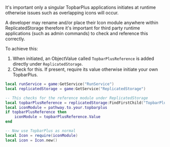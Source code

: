 It's important only a singular TopbarPlus applications initiates at runtime otherwise issues such as overlapping icons will occur.

A developer may rename and/or place their Icon module anywhere within ReplicatedStorage therefore it's important for third party runtime applications (such as admin commands) to check and reference this correctly.

To achieve this:

1. When initiated, an ObjectValue called ``TopbarPlusReference`` is added directly under ``ReplicatedStorage``.
2. Check for this. If present, require its value otherwise initiate your own TopbarPlus.

```lua
local runService = game:GetService("RunService")
local replicatedStorage = game:GetService("ReplicatedStorage")

-- This checks for the reference module under ReplicatedStorage
local topbarPlusReference = replicatedStorage:FindFirstChild("TopbarPlusReference")
local iconModule = pathway.to.your.topbarplus
if topbarPlusReference then
	iconModule = topbarPlusReference.Value
end

-- Now use TopbarPlus as normal
local Icon = require(iconModule)
local icon = Icon.new()
```

